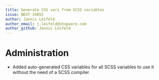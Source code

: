 ```yaml
---
title: Generate CSS vars from SCSS variables
issue: NEXT-24853
author: Jannis Leifeld
author_email: j.leifeld@shopware.com
author_github: Jannis Leifeld
---
```

# Administration
* Added auto-generated CSS variables for all SCSS variables to use it without the need of a SCSS compiler
